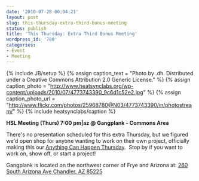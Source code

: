 ```yaml
---
date: '2010-07-28 00:04:21'
layout: post
slug: this-thursday-extra-third-bonus-meeting
status: publish
title: 'This Thursday: Extra Third Bonus Meeting'
wordpress_id: '780'
categories:
- Event
- Meeting
---
```


{% include JB/setup %}
{% assign caption_text = "Photo by .dh. Distributed under a Creative Commons Attribution 2.0 Generic License." %}
{% assign caption_photo = "http://www.heatsynclabs.org/wp-content/uploads/2010/07/4773743390_9c6d1c52e2.jpg" %}
{% assign caption_photo_url = "http://www.flickr.com/photos/25968780@N03/4773743390/in/photostream/" %}
{% include heatsynclabs/caption %}

**HSL Meeting (Thurs) 7:00 pm|az @ Gangplank - Commons Area**

There's no presentation scheduled for this extra Thursday, but we figured we'd open shop for anyone wanting to work on their own project, officially making this our [Anything Can Happen Thursday](http://www.youtube.com/watch?v=unMO--eRXPg).  Stop by if you want to work on, show off, or start a project!

Gangplank is located on the northwest corner of Frye and Arizona at:
[260 South Arizona Ave
Chandler, AZ 85225](http://maps.google.com/maps?f=q&source=s_q&hl=en&geocode=&q=260+south+arizona+avenue+chandler+az&sll=33.30078,-111.840713&sspn=0.008035,0.010021&ie=UTF8&hq=&hnear=260+S+Arizona+Ave,+Chandler,+Maricopa,+Arizona+85225&ll=33.299615,-111.841915&spn=0.008035,0.010021&z=16)
